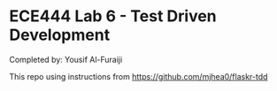 # ECE444 Lab 6 - Test Driven Development
Completed by: Yousif Al-Furaiji

This repo using instructions from https://github.com/mjhea0/flaskr-tdd